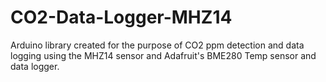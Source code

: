 # CO2-Data-Logger-MHZ14
Arduino library created for the purpose of CO2 ppm detection and data logging using the MHZ14 sensor and Adafruit's BME280 Temp sensor and data logger.
